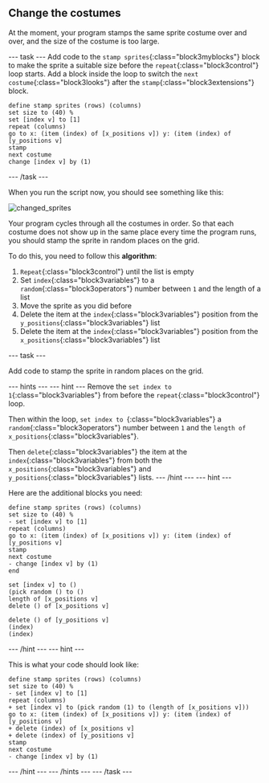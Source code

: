 ## Change the costumes

At the moment, your program stamps the same sprite costume over and over, and the size of the costume is too large.

--- task ---
Add code to the `stamp sprites`{:class="block3myblocks"} block to make the sprite a suitable size before the `repeat`{:class="block3control"} loop starts. Add a block inside the loop to switch the `next costume`{:class="block3looks"} after the `stamp`{:class="block3extensions"} block.

```blocks3
define stamp sprites (rows) (columns)
set size to (40) %
set [index v] to [1]
repeat (columns)
go to x: (item (index) of [x_positions v]) y: (item (index) of [y_positions v]
stamp
next costume
change [index v] by (1)
```
--- /task ---

When you run the script now, you should see something like this:

![changed_sprites](images/changed_sprites.png)
	
Your program cycles through all the costumes in order. So that each costume does not show up in the same place every time the program runs, you should stamp the sprite in random places on the grid.

To do this, you need to follow this **algorithm**:
  1. `Repeat`{:class="block3control"} until the list is empty
  1. Set `index`{:class="block3variables"} to a `random`{:class="block3operators"} number between `1` and the length of a list
  2. Move the sprite as you did before
  3. Delete the item at the `index`{:class="block3variables"} position from the `y_positions`{:class="block3variables"} list
  4. Delete the item at the `index`{:class="block3variables"} position from the `x_positions`{:class="block3variables"} list
  
--- task ---

Add code to stamp the sprite in random places on the grid.

--- hints --- --- hint ---
Remove the `set index to 1`{:class="block3variables"} from before the `repeat`{:class="block3control"} loop.

Then within the loop, `set index to `{:class="block3variables"} a `random`{:class="block3operators"} number between `1` and the `length of x_positions`{:class="block3variables"}.

Then `delete`{:class="block3variables"} the item at the `index`{:class="block3variables"} from both the `x_positions`{:class="block3variables"} and `y_positions`{:class="block3variables"} lists.
--- /hint --- --- hint ---

Here are the additional blocks you need:
```blocks3
define stamp sprites (rows) (columns)
set size to (40) %
- set [index v] to [1]
repeat (columns)
go to x: (item (index) of [x_positions v]) y: (item (index) of [y_positions v]
stamp
next costume
- change [index v] by (1)
end

set [index v] to ()
(pick random () to ()
length of [x_positions v]
delete () of [x_positions v]

delete () of [y_positions v]
(index)
(index)
```
--- /hint --- --- hint ---

This is what your code should look like:

```blocks3
define stamp sprites (rows) (columns)
set size to (40) %
- set [index v] to [1]
repeat (columns)
+ set [index v] to (pick random (1) to (length of [x_positions v]))
go to x: (item (index) of [x_positions v]) y: (item (index) of [y_positions v]
+ delete (index) of [x_positions v]
+ delete (index) of [y_positions v]
stamp
next costume
- change [index v] by (1)
```
--- /hint --- --- /hints ---
--- /task ---
